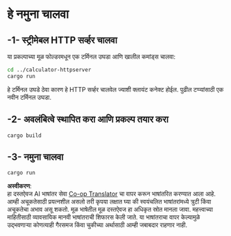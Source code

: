 <!--
CO_OP_TRANSLATOR_METADATA:
{
  "original_hash": "aa5122c6d9868b4b566586f27577ca47",
  "translation_date": "2025-08-18T18:08:17+00:00",
  "source_file": "03-GettingStarted/06-http-streaming/solution/rust/calculator-httpclient/README.md",
  "language_code": "mr"
}
-->
# हे नमुना चालवा

## -1- स्ट्रीमेबल HTTP सर्व्हर चालवा

या प्रकल्पाच्या मूळ फोल्डरमधून एक टर्मिनल उघडा आणि खालील कमांड्स चालवा:

```bash
cd ../calculator-httpserver
cargo run
```

हे टर्मिनल उघडे ठेवा कारण हे HTTP सर्व्हर चालवेल ज्याशी क्लायंट कनेक्ट होईल. पुढील टप्प्यांसाठी एक नवीन टर्मिनल उघडा.

## -2- अवलंबित्वे स्थापित करा आणि प्रकल्प तयार करा

```bash
cargo build
```

## -3- नमुना चालवा

```bash
cargo run
```

**अस्वीकरण**:  
हा दस्तऐवज AI भाषांतर सेवा [Co-op Translator](https://github.com/Azure/co-op-translator) चा वापर करून भाषांतरित करण्यात आला आहे. आम्ही अचूकतेसाठी प्रयत्नशील असलो तरी कृपया लक्षात घ्या की स्वयंचलित भाषांतरांमध्ये त्रुटी किंवा अचूकतेचा अभाव असू शकतो. मूळ भाषेतील मूळ दस्तऐवज हा अधिकृत स्रोत मानला जावा. महत्त्वाच्या माहितीसाठी व्यावसायिक मानवी भाषांतराची शिफारस केली जाते. या भाषांतराचा वापर केल्यामुळे उद्भवणाऱ्या कोणत्याही गैरसमज किंवा चुकीच्या अर्थासाठी आम्ही जबाबदार राहणार नाही.
